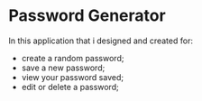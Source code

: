 # Password Generator

In this application that i designed and created for:
- create a random password;
- save a new password;
- view your password saved;
- edit or delete a password;
